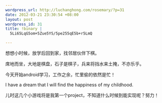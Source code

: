 ```yaml
--- 
wordpress_url: http://luchanghong.com/rosemary/?p=31
date: 2012-03-21 23:30:54 +08:00
layout: post
wordpress_id: 31
title: !binary |
  5Li65LqG5om+5Zue5YS/5pe255qE5b+r5LmQ

---
```

想想小时候，放学后回到家，找邻居伙伴下棋。

席地而坐，大地是棋盘，石子是棋子，兵来将挡水来土掩，不亦乐乎。

今天开始android学习，工作之余，忙里偷的依然是忙！

I have a dream that I will find the happiness of my childhood.

儿时这几个小游戏将是我第一个project，不知道什么时候到能实现呢？努力！
